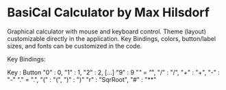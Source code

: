 # BasiCal Calculator by Max Hilsdorf

Graphical calculator with mouse and keyboard control.
Theme (layout) customizable directly in the application. Key Bindings, colors, button/label sizes, and fonts can be customized in the code.

Key Bindings:

Key : Button
"0" : 0, "1" : 1, "2" : 2, [...] "9" : 9
"*" = "*", "/" : "/", "+" : "+", "-" : "-"
"." = ".", "(" : "(", ")" : ")"
"r" : "SqrRoot", "#" : "**"


